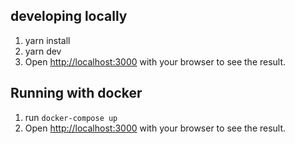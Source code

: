 ## developing locally

1. yarn install
2. yarn dev
3. Open [http://localhost:3000](http://localhost:3000) with your browser to see the result.

## Running with docker

1. run `docker-compose up`
2. Open [http://localhost:3000](http://localhost:3000) with your browser to see the result.
